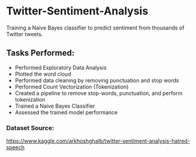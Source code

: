 # Twitter-Sentiment-Analysis
Training a Naive Bayes classifier to predict sentiment from thousands of Twitter tweets.

## Tasks Performed: 
* Performed Exploratory Data Analysis
* Plotted the word cloud
* Performed data cleaning by removing punctuation and stop words
* Performed Count Vectorization (Tokenization)
* Created a pipeline to remove stop-words, punctuation, and perform tokenization
* Trained a Naive Bayes Classifier
* Assessed the trained model performance

### Dataset Source: 

https://www.kaggle.com/arkhoshghalb/twitter-sentiment-analysis-hatred-speech
